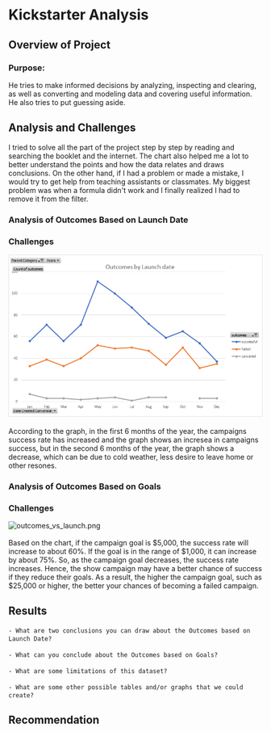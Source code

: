 # Kickstarter Analysis
## Overview of Project
### Purpose:
He tries to make informed decisions by analyzing, inspecting and clearing, as well as converting and modeling data and covering useful information. He also tries to put guessing aside.<br/>

## Analysis and Challenges
I tried to solve all the part of the project step by step by reading and searching the booklet and the internet. The chart also helped me a lot to better understand the points and how the data relates and draws conclusions. On the other hand, if I had a problem or made a mistake, I would try to get help from teaching assistants or classmates. My biggest problem was when a formula didn't work and I finally realized I had to remove it from the filter.<br/>
### Analysis of Outcomes Based on Launch Date
### Challenges
![outcomes_vs_launch.png](/resources/outcomes_vs_launch.png)<br/><br/>
According to the graph, in the first 6 months of the year, the campaigns success rate has increased and the graph shows an incresea in campaigns success, but in the second 6 months of the year, the graph shows a decrease, which can be due to cold weather, less desire to leave home or other resones. <br/>


### Analysis of Outcomes Based on Goals
### Challenges
![outcomes_vs_launch.png](/resources/outcomes_vs_goal.png)<br/><br/>
Based on the chart, if the campaign goal is $5,000, the success rate will increase to about 60%. If the goal is in the range of $1,000, it can increase by about 75%. So, as the campaign goal decreases, the success rate increases. Hence, the show campaign may have a better chance of success if they reduce their goals. As a result, the higher the campaign goal, such as $25,000 or higher, the better your chances of becoming a failed campaign.<br/>


## Results

    - What are two conclusions you can draw about the Outcomes based on Launch Date?

    - What can you conclude about the Outcomes based on Goals?

    - What are some limitations of this dataset?

    - What are some other possible tables and/or graphs that we could create?

## Recommendation
